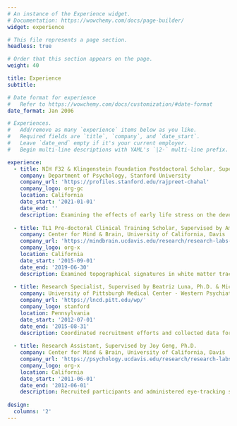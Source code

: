 ```yaml
---
# An instance of the Experience widget.
# Documentation: https://wowchemy.com/docs/page-builder/
widget: experience

# This file represents a page section.
headless: true

# Order that this section appears on the page.
weight: 40

title: Experience
subtitle:

# Date format for experience
#   Refer to https://wowchemy.com/docs/customization/#date-format
date_format: Jan 2006

# Experiences.
#   Add/remove as many `experience` items below as you like.
#   Required fields are `title`, `company`, and `date_start`.
#   Leave `date_end` empty if it's your current employer.
#   Begin multi-line descriptions with YAML's `|2-` multi-line prefix.

experience:
  - title: NIH F32 & Klingenstein Foundation Postdoctoral Scholar, Supervised by Ian Gotlib, Ph.D.
    company: Department of Psychology, Stanford University
    company_url: 'https://profiles.stanford.edu/rajpreet-chahal'
    company_logo: org-gc
    location: California
    date_start: '2021-01-01'
    date_end: ''
    description: Examining the effects of early life stress on the development of large-scale structural and functional brain circuits to understand when and in whom neurobiological alterations arise and confer risk for depression and suicidal ideation. The goal of this research is to guide person-centered approaches to detect vulnerability for and predict the course of depression.
        
  - title: TL1 Pre-doctoral Clinical Training Scholar, Supervised by Amanda Guyer, Ph.D.
    company: Center for Mind & Brain, University of California, Davis
    company_url: 'https://mindbrain.ucdavis.edu/research/research-labs-folder/guyer-lab-splash'
    company_logo: org-x
    location: California
    date_start: '2015-09-01'
    date_end: '2019-06-30'
    description: Examined topographical signatures in white matter tracts as they reflect the history of depressive symptoms in adolescent girls, and patterns of functional connectivity, revealed by neural biotyping, as they forecast future internalizing symptoms in at-risk adolescents.
    
  - title: Research Specialist, Supervised by Beatriz Luna, Ph.D. & Michael Hallquist, Ph.D.
    company: University of Pittsburgh Medical Center - Western Psychiatric Institute & Clinic
    company_url: 'https://lncd.pitt.edu/wp/'
    company_logo: stanford
    location: Pennsylvania
    date_start: '2012-07-01'
    date_end: '2015-08-31'
    description: Coordinated recruitment efforts and collected data for multiple longitudinal studies investigating cognitive development in typically-developing and at-risk children, adolescents, and adults. Tested subjects on behavioral and imaging protocols using eye-tracking, fMRI, MEG, and PET. Examined neural influences on incentive processing and inhibitory control and contributed to a review of literature on cognitive control development.
    
  - title: Research Assistant, Supervised by Joy Geng, Ph.D.
    company: Center for Mind & Brain, University of California, Davis
    company_url: 'https://psychology.ucdavis.edu/research/research-labs/integrated-attention-lab'
    company_logo: org-x
    location: California
    date_start: '2011-06-01'
    date_end: '2012-06-01'
    description: Recruited participants and administered eye-tracking studies exploring incentive influences on attentional control in young adults. Analyzed behavioral data and presented poster on findings.
    
design:
  columns: '2'
---
```

